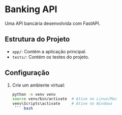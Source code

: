 # Banking API

Uma API bancária desenvolvida com FastAPI.

## Estrutura do Projeto

- `app/`: Contém a aplicação principal.
- `tests/`: Contém os testes do projeto.

## Configuração

1. Crie um ambiente virtual:
   ```bash
   python -m venv venv
   source venv/bin/activate  # Ative no Linux/Mac
   venv\Scripts\activate     # Ative no Windows
    ``` bash
